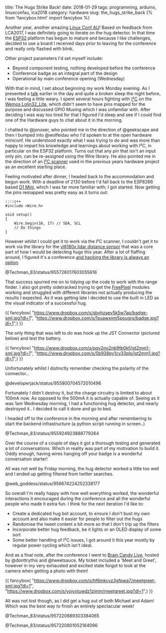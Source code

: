 title: The Hugs Strike Back!
date: 2018-01-29
tags: programming, arduino, linuxconfau, lca2018
category: hardware
slug: the_hugs_strike_back
{% from 'fancybox.html' import fancybox %}

Another year, another amazing [Linux Conf AU](http://lca2018.org)! Based on feedback from LCA2017, I was definitely going to iterate on the hug detector. In that time the [ESP32](http://esp32.net/) platform has begun to mature and because I like challenges, decided to use a board I received days prior to leaving for the conference and really only flashed with blink.

Other project parameters I'd set myself include:

 * Beyond component testing, nothing developed before the conference
 * Conference badge as an integral part of the design
 * Operational by main conference opening (Wednesday)

With that in mind, I set about beginning my work Monday evening. As I presented a [talk](../../../../talks/2018/01/22/come_on_do_you_want_your_mods_to_live_forever.html) earlier in the day and quite a broken sleep the night before, I was feeling a little weary. I spent several hours fighting with [I²C](https://en.wikipedia.org/wiki/I%C2%B2C) on the [Wemos Lolin32_Lite](https://wiki.wemos.cc/products:lolin32:lolin32_lite), which didn't seem to have pins mapped for the purpose and discussed GPIO Muxing which I was unfamiliar with. After deciding I was way too tired for that I figured I'd sleep and see if I could find one of the Hardware guys to chat about it in the morning.

I chatted to @jonoxer, who pointed me in the direction of @geekscape and then I bumped into @wolfeidau who I'd spoken to at the open hardware miniconf. He understood exactly what I was trying to do and was more than happy to impart his knowledge and learnings about working with I²C, in particular on the ESP32 platform. Turns out that any pin that isn't an input only pin, can be re-assigned using the Wire library. He also pointed me in the direction of an [I²C scanner](https://github.com/CCHS-Melbourne/iotuz-esp32-hardware/blob/master/Software/Snippets/i2cScanTest/i2cScanTest.ino) used in the previous years hardware project as an excellent starting place.

Feeling motivated after dinner, I headed back to the  accommodation and begun work. With a deadline of 2130 before I'd fall back to the ESP8266 based [D1 Mini](https://wiki.wemos.cc/products:d1:d1_mini), which I was far more familiar with; I got started. Now getting the pins remapped was pretty easy as it turns out:

    ::::c++
    #include <Wire.h>

    void setup()
    {
        Wire.begin(16, 17) // SDA, SCL
        // Do things
    }

However whilst I could get it to work via the I²C scanner, I couldn't get it to work via the library for the [vl6180x lidar distance sensor](https://learn.adafruit.com/adafruit-vl6180x-time-of-flight-micro-lidar-distance-sensor-breakout) that was a core part of how I would be detecting hugs this year. After a lot of flaffing around, I figured it's a conference [and hacking the library is always an option](https://github.com/techman83/vl6180x-arduino/commit/42f625008d277f2d2f184dc32ec94dede9f2005a).

@Techman_83/status/955726017603055616

That success spurred me on to tidying up the code to work with the range finder. I also got pretty sidetracked trying to get the [FreePixel](https://www.freetronics.com.au/products/freepixel-addressable-rgb-led-module) modules working and struggled with different libraries not actually producing the results I expected. As it was getting late I decided to use the built in LED as the visual indicator of a successful hug.

{{ fancybox(
    "https://www.dropbox.com/s/sbyhzaev5k5w7ap/badge-sml.jpg?dl=1",
    "https://www.dropbox.com/s/1suawxnm5pougro/badge.jpg?dl=1",)
}}

The only thing that was left to do was hook up the JST Connector (pictured below) and test the battery.

{{ fancybox(
    "https://www.dropbox.com/s/pqv2no2nb9tb0kf/jst2mm1-sml.jpg?dl=1",
    "https://www.dropbox.com/s/5b938py1cy33pls/jst2mm1.jpg?dl=1",)
}}

Unfortunately whilst I distinctly remember checking the polarity of the connector...

@developerjack/status/955800704572010496

Fortunately I didn't destroy it, but the charge circuitry is limited to about 100mA now. As opposed to the 500mA it is actually capable of. Seeing as it was 1am Wednesday morning, I had a functioning hug detector, and nearly destroyed it.. I decided to call it done and go to bed.

I headed off to the conference in the morning and after remembering to start the backend infrastructure (a python script running in screen..)

@Techman_83/status/955924923888779264

Over the course of a couple of days it got a thorough testing and generated a lot of conversations. Which in reality was part of my motivation to build it. Oddly enough, having wires hanging off your badge is a wonderful conversation starter!

All was not well by Friday morning, the hug detector worked a little too well and I ended up getting filtered from twitter searches.

@web_goddess/status/956674224252338177

So overall I'm really happy with how well everything worked, the wonderful interactions it encouraged during the conference and all the wonderful people who made it extra fun. I think for the next iteration I'd like to:

 * Create a dedicated hug bot account, to ensure I don't bust my own account and also make it easier for people to filter out the hugs
 * Randomise the tweet content a bit more so that I don't trip up the filters
 * Incorporate better hug feedback, be it lights or an OLED display of some sort
 * Some better handling of I²C issues, I got around it this year mostly by regular power cycling which isn't ideal.

And as a final note, after the conference I went to [Brain Candy Live](http://www.braincandylive.com/), hosted by @donttrythis and @tweetsauce. My ticket included a 'Meet and Greet', however in my very exhausted and excited state forgot to look at the camera when getting a photo with them!

{{ fancybox(
    "https://www.dropbox.com/s/hf6mkcyz3gfpwa7/meetgreet-sml.jpg?dl=1",
    "https://www.dropbox.com/s/yojyxtuwdz1zimm/meetgreet.jpg?dl=1",)
}}

All was not lost though, as I did get a hug out of both Michael and Adam! Which was the best way to finish an entirely spectacular week!

@Techman_83/status/957220689303384065

@Techman_83/status/957220801052164096

